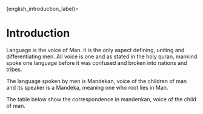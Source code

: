 (english_introduction_label)=
# Introduction

Language is the voice of Man. it is the only aspect defining, uniting and differentiating men. All voice is one and as stated in the holy quran, mankind spoke one language before it was confused and broken into nations and tribes.


The language spoken by men is Mandekan, voice of the children of man and its speaker is a Mandeka, meaning one who root lies in Man. 


The table below show the correspondence in mandenkan, voice of the child of man.


